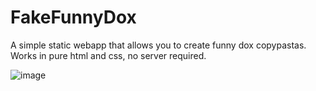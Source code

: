 # FakeFunnyDox

A simple static webapp that allows you to create funny dox copypastas.
Works in pure html and css, no server required.

![image](https://user-images.githubusercontent.com/45583576/150393090-2cda9edf-6b17-43b2-96d8-b9508d2eb657.png)
